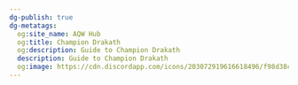 ```yaml
---
dg-publish: true
dg-metatags:
  og:site_name: AQW Hub
  og:title: Champion Drakath
  og:description: Guide to Champion Drakath
  description: Guide to Champion Drakath
  og:image: https://cdn.discordapp.com/icons/203072919616618496/f98d38c50b06972678eaaa1aa2c0cedf.png
---
```

